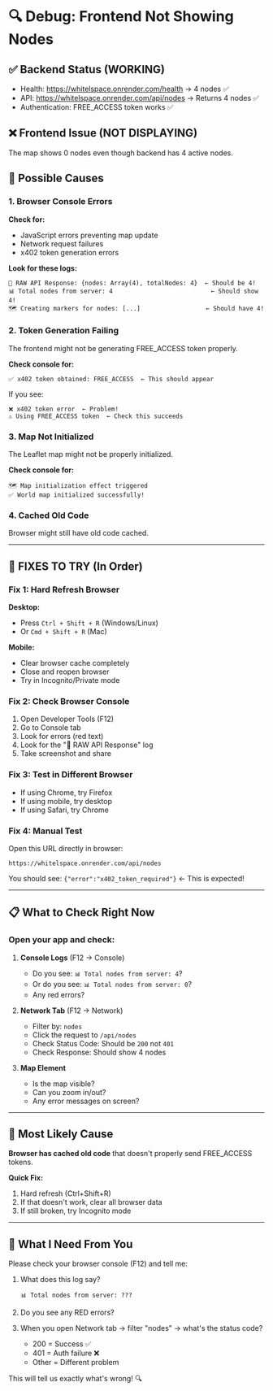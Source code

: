 # 🔍 Debug: Frontend Not Showing Nodes

## ✅ Backend Status (WORKING)
- Health: https://whitelspace.onrender.com/health → 4 nodes ✅
- API: https://whitelspace.onrender.com/api/nodes → Returns 4 nodes ✅
- Authentication: FREE_ACCESS token works ✅

## ❌ Frontend Issue (NOT DISPLAYING)
The map shows 0 nodes even though backend has 4 active nodes.

## 🐛 Possible Causes

### 1. Browser Console Errors
**Check for:**
- JavaScript errors preventing map update
- Network request failures
- x402 token generation errors

**Look for these logs:**
```
📡 RAW API Response: {nodes: Array(4), totalNodes: 4}  ← Should be 4!
📊 Total nodes from server: 4                           ← Should show 4!
🗺️ Creating markers for nodes: [...]                  ← Should have 4!
```

### 2. Token Generation Failing
The frontend might not be generating FREE_ACCESS token properly.

**Check console for:**
```
✅ x402 token obtained: FREE_ACCESS  ← This should appear
```

If you see:
```
❌ x402 token error  ← Problem!
⚠️ Using FREE_ACCESS token  ← Check this succeeds
```

### 3. Map Not Initialized
The Leaflet map might not be properly initialized.

**Check console for:**
```
🗺️ Map initialization effect triggered
✅ World map initialized successfully!
```

### 4. Cached Old Code
Browser might still have old code cached.

---

## 🔧 FIXES TO TRY (In Order)

### Fix 1: Hard Refresh Browser
**Desktop:**
- Press `Ctrl + Shift + R` (Windows/Linux)
- Or `Cmd + Shift + R` (Mac)

**Mobile:**
- Clear browser cache completely
- Close and reopen browser
- Try in Incognito/Private mode

### Fix 2: Check Browser Console
1. Open Developer Tools (F12)
2. Go to Console tab
3. Look for errors (red text)
4. Look for the "📡 RAW API Response" log
5. Take screenshot and share

### Fix 3: Test in Different Browser
- If using Chrome, try Firefox
- If using mobile, try desktop
- If using Safari, try Chrome

### Fix 4: Manual Test
Open this URL directly in browser:
```
https://whitelspace.onrender.com/api/nodes
```

You should see: `{"error":"x402_token_required"}` ← This is expected!

---

## 📋 What to Check Right Now

### Open your app and check:

1. **Console Logs** (F12 → Console)
   - Do you see: `📊 Total nodes from server: 4`?
   - Or do you see: `📊 Total nodes from server: 0`?
   - Any red errors?

2. **Network Tab** (F12 → Network)
   - Filter by: `nodes`
   - Click the request to `/api/nodes`
   - Check Status Code: Should be `200` not `401`
   - Check Response: Should show 4 nodes

3. **Map Element**
   - Is the map visible?
   - Can you zoom in/out?
   - Any error messages on screen?

---

## 🎯 Most Likely Cause

**Browser has cached old code** that doesn't properly send FREE_ACCESS tokens.

**Quick Fix:**
1. Hard refresh (Ctrl+Shift+R)
2. If that doesn't work, clear all browser data
3. If still broken, try Incognito mode

---

## 📸 What I Need From You

Please check your browser console (F12) and tell me:

1. What does this log say?
   ```
   📊 Total nodes from server: ???
   ```

2. Do you see any RED errors?

3. When you open Network tab → filter "nodes" → what's the status code?
   - 200 = Success ✅
   - 401 = Auth failure ❌
   - Other = Different problem

This will tell us exactly what's wrong! 🔍

